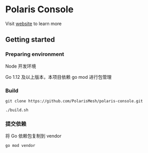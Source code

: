 # Polaris Console

Visit [website](https://polarismesh.cn) to learn more

## Getting started

### Preparing environment

Node 开发环境

Go 1.12 及以上版本，本项目依赖 go mod 进行包管理

### Build

```
git clone https://github.com/PolarisMesh/polaris-console.git
```

```
./build.sh
```

### 提交依赖

将 Go 依赖包复制到 vendor

```
go mod vendor
```

